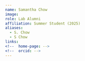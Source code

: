 ```yaml
---
name: Samantha Chow
image: 
role: Lab Alumni
affiliation: Summer Student (2025)
aliases:
  - S. Chow
  - S Chow
links:
<!--  home-page: -->
<!--  orcid: -->
---
```

